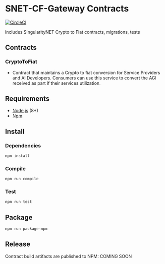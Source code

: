 # SNET-CF-Gateway Contracts

[![CircleCI](https://circleci.com/gh/singnet/platform-contracts.svg?style=svg)](https://circleci.com/gh/singnet/SNET-CF-Gateway-Contracts)

Includes SingularityNET Crypto to Fiat contracts, migrations, tests

## Contracts

### CryptoToFiat
* Contract that maintains a Crypto to fiat conversion for Service Providers and AI Developers. Consumers can use this service to convert the AGI received as part if their services utilization.

## Requirements
* [Node.js](https://github.com/nodejs/node) (8+)
* [Npm](https://www.npmjs.com/package/npm)

## Install

### Dependencies
```bash
npm install
```

### Compile 
```bash
npm run compile
```

### Test 
```bash
npm run test
```

## Package
```bash
npm run package-npm
```

## Release
Contract build artifacts are published to NPM: COMING SOON
